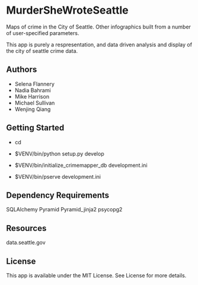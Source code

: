 # MurderSheWroteSeattle
Maps of crime in the City of Seattle. Other infographics built from a number of user-specified parameters.

This app is purely a respresentation, and data driven analysis and display of the city of seattle crime data. 

## Authors
+ Selena Flannery
+ Nadia Bahrami
+ Mike Harrison
+ Michael Sullivan
+ Wenjing Qiang

Getting Started
---------------

- cd <directory containing this file>

- $VENV/bin/python setup.py develop

- $VENV/bin/initialize_crimemapper_db development.ini

- $VENV/bin/pserve development.ini


Dependency Requirements
-----------------------
SQLAlchemy
Pyramid
Pyramid_jinja2
psycopg2


## Resources
data.seattle.gov 

## License 
This app is available under the MIT License. See License for more details.

